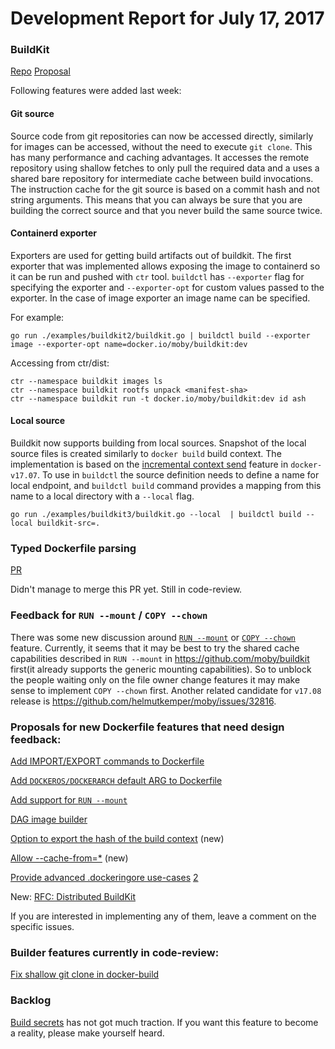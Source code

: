 # Development Report for July 17, 2017


### BuildKit

[Repo](https://github.com/moby/buildkit)
[Proposal](https://github.com/helmutkemper/moby/issues/32925)

Following features were added last week:

#### Git source

Source code from git repositories can now be accessed directly, similarly for images can be accessed, without the need to execute `git clone`. This has many performance and caching advantages. It accesses the remote repository using shallow fetches to only pull the required data and a uses a shared bare repository for intermediate cache between build invocations. The instruction cache for the git source is based on a commit hash and not string arguments. This means that you can always be sure that you are building the correct source and that you never build the same source twice.

#### Containerd exporter

Exporters are used for getting build artifacts out of buildkit. The first exporter that was implemented allows exposing the image to containerd so it can be run and pushed with `ctr` tool. `buildctl` has `--exporter` flag for specifying the exporter and `--exporter-opt` for custom values passed to the exporter. In the case of image exporter an image name can be specified.

For example:

```
go run ./examples/buildkit2/buildkit.go | buildctl build --exporter image --exporter-opt name=docker.io/moby/buildkit:dev
```

Accessing from ctr/dist:

```
ctr --namespace buildkit images ls
ctr --namespace buildkit rootfs unpack <manifest-sha>
ctr --namespace buildkit run -t docker.io/moby/buildkit:dev id ash
```

#### Local source

Buildkit now supports building from local sources. Snapshot of the local source files is created similarly to `docker build` build context. The implementation is based on the [incremental context send](https://github.com/helmutkemper/moby/pull/32677) feature in `docker-v17.07`. To use in `buildctl` the source definition needs to define a name for local endpoint, and `buildctl build` command provides a mapping from this name to a local directory with a `--local` flag.

```
go run ./examples/buildkit3/buildkit.go --local  | buildctl build --local buildkit-src=.
``` 

### Typed Dockerfile parsing

[PR](https://github.com/helmutkemper/moby/pull/33492)

Didn't manage to merge this PR yet. Still in code-review.


### Feedback for `RUN --mount` / `COPY --chown`

There was some new discussion around [`RUN --mount`](https://github.com/helmutkemper/moby/issues/32507) or [`COPY --chown`](https://github.com/helmutkemper/moby/issues/30110) feature. Currently, it seems that it may be best to try the shared cache capabilities described in `RUN --mount` in https://github.com/moby/buildkit first(it already supports the generic mounting capabilities). So to unblock the people waiting only on the file owner change features it may make sense to implement `COPY --chown` first. Another related candidate for `v17.08` release is https://github.com/helmutkemper/moby/issues/32816. 


### Proposals for new Dockerfile features that need design feedback:

[Add IMPORT/EXPORT commands to Dockerfile](https://github.com/helmutkemper/moby/issues/32100)

[Add `DOCKEROS/DOCKERARCH` default ARG to Dockerfile](https://github.com/helmutkemper/moby/issues/32487)

[Add support for `RUN --mount`](https://github.com/helmutkemper/moby/issues/32507)

[DAG image builder](https://github.com/helmutkemper/moby/issues/32550)

[Option to export the hash of the build context](https://github.com/helmutkemper/moby/issues/32963) (new)

[Allow --cache-from=*](https://github.com/helmutkemper/moby/issues/33002#issuecomment-299041162) (new)

[Provide advanced .dockeringore use-cases](https://github.com/helmutkemper/moby/issues/12886) [2](https://github.com/helmutkemper/moby/issues/12886#issuecomment-306247989)

New: [RFC: Distributed BuildKit](https://github.com/moby/buildkit/issues/62)

If you are interested in implementing any of them, leave a comment on the specific issues.

### Builder features currently in code-review:

[Fix shallow git clone in docker-build](https://github.com/helmutkemper/moby/pull/33704)

### Backlog

[Build secrets](https://github.com/helmutkemper/moby/issues/33343) has not got much traction. If you want this feature to become a reality, please make yourself heard.